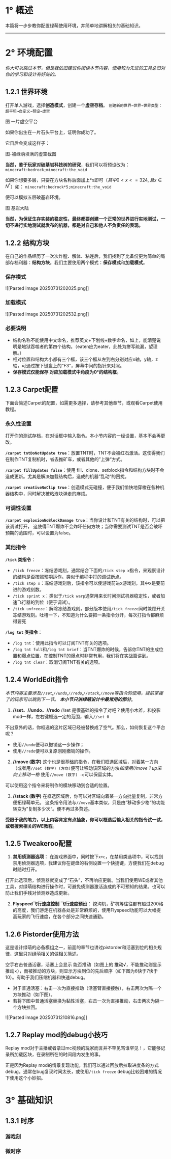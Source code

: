 # 1° 概述

 本篇将一步步教你配置绿萌使用环境，并简单地讲解相关的基础知识。
 
***
# 2° 环境配置

*你大可以跳过本节，但是我依旧建议你阅读本节内容，使用较为先进的工具总归对你的学习和设计有好处的。*

## 1.2.1 世界环境
打开单人游戏，选择**创造模式**，创建一个**虚空存档**。
`创建新的世界→世界→世界类型：超平坦→自定义→预设→虚空`

图 一片虚空平台

如果你出生在一片石头平台上，证明你成功了。

它日后会变成这样子：

图-被绿萌填满的虚空截图

**当然，鉴于玩家对破基岩科技树的研究**，我们可以将预设改为：
`minecraft:bedrock;minecraft:the_void`

如果你想要多层，只要在方块名称后面加上$*x$即可（$其中0<x<=324,且x\in N^{*}$）如：
`minecraft:bedrock*5;minecraft:the_void`

便可以模拟五层破基岩环境。

图 基岩大陆

**当然，为保证生存实装的稳定性，最终都要创建一个正常的世界进行实地测试，一切不进行实地测试就发布的机器，都是对自己和他人不负责任的表现。**

## 1.2.2 结构方块
在自己的作品经历了一次次炸膛、解体、粘连后，我们找到了比备份更为简单的局部存档利器：**结构方块**。我们主要使用两个模式：**保存模式**和**加载模式**。

### 保存模式
![[Pasted image 20250731202025.png]]
### 加载模式
![[Pasted image 20250731202532.png]]

### 必要说明
+ 结构名称不能使用中文命名，推荐英文+下划线+数字命名，如上，能清楚说明是地狱吞噬者的第四个结构。（eaten应为eater，此处为拼写疏漏，望理解。）
+ 相对位置和结构大小都有三个框，该三个框从左到右分别对应x轴，y轴，z轴，可通过按下键盘上的“F3”，屏幕中间的指针来对照。
+ **保存模式仅能保存 对应加载模式中角度为0°的结构框**。

## 1.2.3 Carpet配置
下面会简述Carpet的配置，如需更多选择，请参考其他章节，或观看Carpet使用教程。
### 永久性设置
打开你的测试存档，在对话框中输入指令。本小节内容的一经设置，基本不会再更改。

**`/carpet tntDoNotUpdate true`**：放置TNT时，TNT不会被红石激活。这使得我们在制作TNT复制机时，省去推矿车，或者其他的”上弹“方式。

**`/carpet fillUpdates false`**：使用 fill、clone、setblock指令和结构方块时不会造成更新。尤其是解决加载结构后，造成的机器”乱动“的困扰。

**`/carpet creativeNoClip true`**：创造模式无碰撞，便于我们愉快地穿梭在各种机器结构中，同时解决被粘液块弹走的麻烦。

### 可调性设置
**`/carpet explosionNoBlockDamage true`**：当你设计和TNT有关的结构时，可以把该调试打开， 这使得TNT爆炸不会炸坏任何方块；当你需要测试TNT是否会破坏预期的范围时，可以设置为false。

### 其他指令
**`/tick` 类指令**：

+ `/tick freeze`：冻结游戏刻，通常结合下面的`/tick step x`指令，来观察设计的结构是否按照预期运作。类似于编程中打的调试断点。
+ `/tick step x`：冻结游戏刻后，该指令可以使游戏前进x游戏刻，其中x是要前进的游戏刻数。
+ `/tick sprint x`：类似于`/tick warp`通常用来长时间测试机器稳定性，或者加速飞行器的到位（便于调试）。
+ `/tick unfreeze`：解除冻结游戏刻，部分版本使用`/tick freeze`同时兼顾开关冻结游戏刻。<hidden>吐槽一下，不知道为什么要把一条指令分开，每次打指令都麻烦得要死</hidden>

**`/log tnt`  类指令**：

+ `/log tnt`：使用此指令可以订阅TNT有关的选项。
+ `/log tnt full`和`/log tnt brief`：当TNT爆炸的时候，告诉你TNT的生成位置和爆点位置，在控制TNT的爆点时非常有用，我们将在实战篇讲到。
+ `/log tnt clear`：取消订阅TNT有关的选项。
## 1.2.4 WorldEdit指令
*本节内容主要涉及`//set`,`//undo`,`//redo`,`//stack`,`//move`等指令的使用，提前掌握了的玩家可以跳到下一节。*
***本小节只讲绿萌设计中最常用的部分***。

1. **//set、//undo、//redo**
//set 是很基础的指令了对吧？使用小木斧，和投影mod一样，左右键框选一定的范围，输入`//set 0`

不出意外的话，你框选的这片区域已经被替换成了空气。那么，如何恢复这个平台呢？
+ 使用`//undo`便可以撤销这一步操作；
+ 使用`//redo`便可以复原刚刚撤销的操作。

2. **//move (数字)**
这个也是很基础的指令，在我们框选区域后，对着某一方向（或者用`//set (数字) (方向)`便可让移动该区域的方块*如使用//move 1 up来向上移动一格*
使用`//move (数字) -e`可以保留实体。

可以使用这个指令来将制作的模块移动到合适的位置。

3. **//stack (数字)**
在框选区域后，你可以对区域向着某一方向批量复制，非常方便拓绿萌单元。
这条指令用法与`//move`基本类似，只是由”移动多少格“的功能转变为”复制多少次“。便不再过多赘述。

**受限于我的笔力，以上内容肯定有点抽象，你可以框选后输入相关的指令试一试，或者搜索相关的WE教程**。
## 1.2.5 Tweakeroo配置
1. **禁用侦测器选项**：
在游戏界面中，同时按下`x+c`，在禁用类选项中，可以找到禁用侦测器选项，我建议你在键盘的右侧设置一个快捷键，方便我们在debug时随时打开。

打开此选项后，侦测器就变成了“石头”，不再响应更新。当我们使用WE或者其他工具，对绿萌结构进行操作时，可避免侦测器激活造成的不可预知的结果。也可以防止我们手残对侦测器造成更新。

2. **Flyspeed飞行速度控制 飞行速度预设**：
挖沟机，矿机等往往都有超过200格的高度，我们游走在机器各处是非常麻烦的，使用Flyspeed功能可以大幅提高玩家的飞行速度，在各个部分之间快速通勤。
## 1.2.6 Pistorder使用方法
这是设计绿萌的必备模组之一，前面的章节也讲过pistorder和活塞到位的相关规律，这里只对绿萌相关的做相关简述。

空手右击普通活塞，活塞上会显示 能否推动（如图上的 推动√，不能推动则显示 推动×），而被推动的方块，则显示方块到位的先后顺序（如下图为6快于7快于10）。有助于我们压缩机器和快速debug。

+ 对于普通活塞：右击一次为直接推动（活塞臂直接接触），右击两次为隔一个方块推动（如下图）。
+ 若将下图中普通活塞替换为黏性活塞，右击一次为直接推动，右击两次为隔一个方块拉回。

![[Pasted image 20250731210816.png]]

## 1.2.7 Replay mod的debug小技巧
Replay mod对于主播或者录过mc视频的玩家而言并不罕见<hidden>骂谁罕见！</hidden>，它能够记录所加载区块，在录制所在的时间段内发生的事。

正是因为Replay mod的情景复现功能，我们可以通过回放后拉取进度条的方式debug。通常在bug复现时间太长，或使用`/tick freeze` debug比较困难的情况下使用这个小妙招。

# 3° 基础知识

## 1.3.1 时序

### 游戏刻

### 微时序

